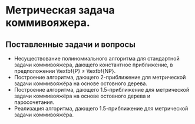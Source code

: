# Метрическая задача коммивояжера. 

## Поставленные задачи и вопросы
* Несуществование полиномиального алгоритма для стандартной задачи коммивояжера, дающего константное приближение, в предположении \textbf{P} $\ne$ \textbf{NP}.
* Построение алгоритма, дающего 2-приближение для метрической задачи коммивояжёра на основе остовного дерева.
* Построение алгоритма, дающего 1.5-приближение для метрической задачи коммивояжёра на основе остовного дерева и паросочетания. 
* Реализация алгоритма, дающего 1.5-приближение для метрической задачи коммивояжёра.
